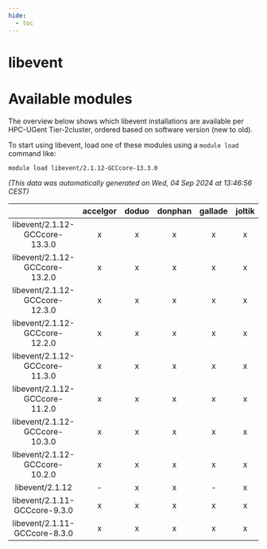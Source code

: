 ```yaml
---
hide:
  - toc
---
```


libevent
========

# Available modules


The overview below shows which libevent installations are available per HPC-UGent Tier-2cluster, ordered based on software version (new to old).

To start using libevent, load one of these modules using a `module load` command like:

```shell
module load libevent/2.1.12-GCCcore-13.3.0
```

*(This data was automatically generated on Wed, 04 Sep 2024 at 13:46:56 CEST)*  

| |accelgor|doduo|donphan|gallade|joltik|shinx|skitty|
| :---: | :---: | :---: | :---: | :---: | :---: | :---: | :---: |
|libevent/2.1.12-GCCcore-13.3.0|x|x|x|x|x|x|x|
|libevent/2.1.12-GCCcore-13.2.0|x|x|x|x|x|x|x|
|libevent/2.1.12-GCCcore-12.3.0|x|x|x|x|x|x|x|
|libevent/2.1.12-GCCcore-12.2.0|x|x|x|x|x|x|x|
|libevent/2.1.12-GCCcore-11.3.0|x|x|x|x|x|x|x|
|libevent/2.1.12-GCCcore-11.2.0|x|x|x|x|x|-|x|
|libevent/2.1.12-GCCcore-10.3.0|x|x|x|x|x|-|x|
|libevent/2.1.12-GCCcore-10.2.0|x|x|x|x|x|-|x|
|libevent/2.1.12|-|x|x|-|x|-|x|
|libevent/2.1.11-GCCcore-9.3.0|x|x|x|x|x|-|x|
|libevent/2.1.11-GCCcore-8.3.0|x|x|x|x|x|-|x|

